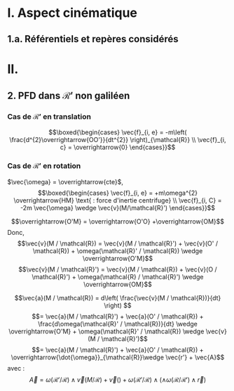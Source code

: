 # I. Aspect cinématique
## 1.a. Référentiels et repères considérés
# II. 
## 2. PFD dans $\mathcal{R}'$ non galiléen
### Cas de $\mathcal{R}'$ en translation
$$\boxed{\begin{cases}
\vec{f}_{i, e} = -m\left( \frac{d^{2}\overrightarrow{OO'}}{dt^{2}} \right)_{\mathcal{R}} \\
\vec{f}_{i, c} = \overrightarrow{0}
\end{cases}}$$
### Cas de $\mathcal{R}'$ en rotation
$\vec{\omega} = \overrightarrow{cte}$, 
$$\boxed{\begin{cases}
\vec{f}_{i, e} = +m\omega^{2} \overrightarrow{HM} \text{ : force d'inertie centrifuge} \\
\vec{f}_{i, C} = -2m \vec{\omega} \wedge \vec{v}(M/\mathcal{R}')
\end{cases}}$$

$$\overrightarrow{O'M} = \overrightarrow{O'O} +\overrightarrow{OM}$$
Donc,  
$$\vec{v}(M / \mathcal{R}) = \vec{v}(M / \mathcal{R}') + \vec{v}(O' / \mathcal{R}) + \omega(\mathcal{R}' / \mathcal{R}) \wedge \overrightarrow{O'M}$$
$$\vec{v}(M / \mathcal{R}') = \vec{v}(M / \mathcal{R}) + \vec{v}(O / \mathcal{R}') + \omega(\mathcal{R} / \mathcal{R}') \wedge \overrightarrow{OM}$$

$$\vec{a}(M / \mathcal{R}) = d\left( \frac{\vec{v}(M / \mathcal{R})}{dt} \right)  $$
$$= \vec{a}(M / \mathcal{R}') + \vec{a}(O' / \mathcal{R}) + \frac{d\omega(\mathcal{R}' / \mathcal{R})}{dt} \wedge \overrightarrow{O'M} + \omega(\mathcal{R}' / \mathcal{R}) \wedge \vec{v}(M / \mathcal{R}')$$
$$= \vec{a}(M / \mathcal{R}') + \vec{a}(O' / \mathcal{R}) + \overrightarrow{\dot{\omega}}_{\mathcal{R}}\wedge \vec{r'} + \vec{A}$$
avec : 
$$\vec{A} = \omega(\mathcal{R}' / \mathcal{R}) \wedge \vec{v}(M / \mathcal{R}) + \vec{v}() +\omega(\mathcal{R}' / \mathcal{R}) \wedge (\wedge\omega(\mathcal{R} / \mathcal{R'}) \wedge \vec{r} )$$